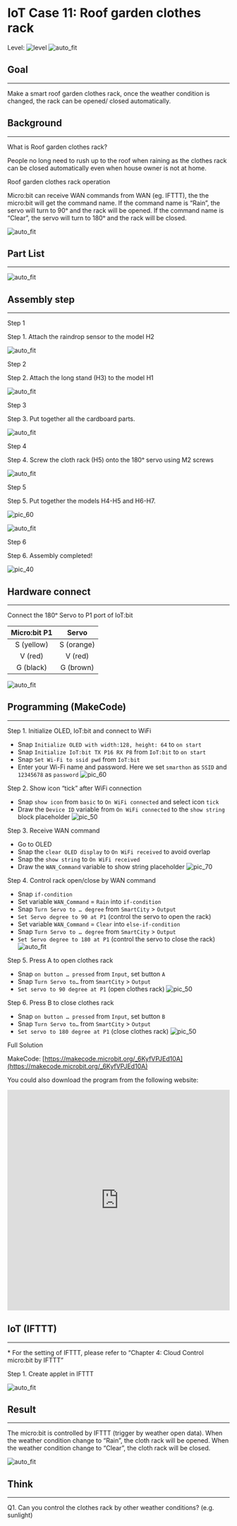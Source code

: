 # IoT Case 11: Roof garden clothes rack

Level: ![level](images/level4.png)
![auto_fit](images/Case11/case-11.png)<P>

## Goal
<HR>

Make a smart roof garden clothes rack, once the weather condition is changed, the rack can be opened/ closed automatically.

## Background
<HR>

<span id="subtitle">What is Roof garden clothes rack?</span><BR><P>
People no long need to rush up to the roof when raining as the clothes rack can be closed automatically even when house owner is not at home.<BR><P>
<span id="subtitle">Roof garden clothes rack operation</span><BR><P>
Micro:bit can receive WAN commands from WAN (eg. IFTTT), the the micro:bit will get the command name. If the command name is “Rain”, the servo will turn to 90ᵒ and the rack will be opened. If the command name is “Clear”, the servo will turn to 180ᵒ and the rack will be closed.<BR><P>
![auto_fit](images/Case11/Concept-diagram-Case11.png)<P>

## Part List
<HR>

![auto_fit](images/Case11/Case11_parts.png)<P>
 
## Assembly step
<HR>

<span id="subtitle">Step 1</span><BR><P>
Step 1. Attach the raindrop sensor to the model H2<BR><P>
![auto_fit](images/Case11/Case11_ass1.png)<P>
<span id="subtitle">Step 2</span><BR><P>
Step 2. Attach the long stand (H3) to the model H1<BR><P>
![auto_fit](images/Case11/Case11_ass2.png)<P>
<span id="subtitle">Step 3</span><BR><P>
Step 3. Put together all the cardboard parts.<BR><P>
![auto_fit](images/Case11/Case11_ass3.png)<P>
<span id="subtitle">Step 4</span><BR><P>
Step 4. Screw the cloth rack (H5) onto the 180ᵒ servo using M2 screws  <BR><P>
![auto_fit](images/Case11/Case11_ass4.png)<P>
<span id="subtitle">Step 5</span><BR><P>
Step 5. Put together the models H4-H5 and H6-H7. <BR><P>
![pic_60](images/Case11/Case11_ass5.png)<P>
![auto_fit](images/Case11/Case11_ass6.png)<P>
<span id="subtitle">Step 6</span><BR><P>
Step 6. Assembly completed!<BR><P>
![pic_40](images/Case11/Case11_ass7.png)<P>


## Hardware connect
<HR>

Connect the 180ᵒ Servo to P1 port of IoT:bit<BR><P>

Micro:bit P1|Servo
:-: | :-: 
S (yellow) |S (orange)
V (red)	| V (red)
G (black) | G (brown)

![auto_fit](images/Case11/Case11_hardware.png)<P>

## Programming (MakeCode)
<HR>

<span id="subtitle">Step 1. Initialize OLED, IoT:bit and connect to WiFi</span><BR><P>
* Snap `Initialize OLED with width:128, height: 64` to `on start`
* Snap `Initialize IoT:bit TX P16 RX P8` from `IoT:bit` to `on start`
* Snap `Set Wi-Fi to ssid pwd` from `IoT:bit`
* Enter your Wi-Fi name and password. Here we set `smarthon` as `SSID` and `12345678` as `password`
![pic_60](images/Case11/Case11_p1.png)<P>

<span id="subtitle">Step 2. Show icon “tick” after WiFi connection</span><BR><P>
* Snap `show icon` from `basic` to `On WiFi connected` and select icon `tick`
* Draw the `Device ID` variable from `On WiFi connected` to the `show string` block placeholder
![pic_50](images/Case11/Case11_p2.png)<P>

<span id="subtitle">Step 3. Receive WAN command</span><BR><P>
* Go to OLED
* Snap the `clear OLED display` to `On WiFi received` to avoid overlap
* Snap the `show string` to `On WiFi received`
* Draw the `WAN_Command` variable to show string placeholder
![pic_70](images/Case11/Case11_p3.png)<P>

<span id="subtitle">Step 4. Control rack open/close by WAN command</span><BR><P>
* Snap `if-condition`
* Set variable `WAN_Command` = `Rain` into `if-condition`
* Snap `Turn Servo to … degree` from `SmartCity` > `Output`
* `Set Servo degree to 90 at P1` (control the servo to open the rack)
* Set variable `WAN_Command` = `Clear` into `else-if-condition`
* Snap `Turn Servo to … degree` from `SmartCity` > `Output`
* `Set Servo degree to 180 at P1` (control the servo to close the rack)
![auto_fit](images/Case11/Case11_p4.png)<P>

<span id="subtitle">Step 5. Press A to open clothes rack</span><BR><P>
* Snap `on button … pressed` from `Input`, set button `A`
* Snap `Turn Servo to…` from `SmartCity` > `Output`
* `Set servo to 90 degree at P1` (open clothes rack)
![pic_50](images/Case11/Case11_p5.png)<P>

<span id="subtitle">Step 6. Press B to close clothes rack</span><BR><P>
* Snap `on button … pressed` from `Input`, set button `B`
* Snap `Turn Servo to…` from `SmartCity` > `Output`
* `Set servo to 180 degree at P1` (close clothes rack)
![pic_50](images/Case11/Case11_p6.png)<P>


<span id="subtitle">Full Solution<BR><P>
MakeCode: [https://makecode.microbit.org/_6KyfVPJEd10A](https://makecode.microbit.org/_6KyfVPJEd10A)<BR><P>
You could also download the program from the following website:<BR>
<iframe src="https://makecode.microbit.org/#pub:_6KyfVPJEd10A" width="100%" height="500" frameborder="0"></iframe>


## IoT (IFTTT)
<HR>

<span id="remarks">* For the setting of IFTTT, please refer to “Chapter 4: Cloud Control micro:bit by IFTTT”</span><BR><P>

<span id="subtitle">Step 1. Create applet in IFTTT<BR><P>
![auto_fit](images/Case11/Case11_iot1.png)<P>


## Result
<HR>

The micro:bit is controlled by IFTTT (trigger by weather open data). When the weather condition change to “Rain”, the cloth rack will be opened. When the weather condition change to “Clear”, the cloth rack will be closed.<BR><P>
![auto_fit](images/Case11/Case11_result.gif)<P>

## Think
<HR>

Q1. Can you control the clothes rack by other weather conditions? (e.g. sunlight)<BR><P>
